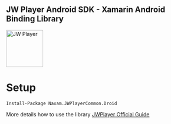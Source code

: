JW Player Android SDK - Xamarin Android Binding Library
-----

<img src="https://avatars2.githubusercontent.com/u/5090060?v=3&s=200" alt="JW Player" width=100px/>

# Setup
```
Install-Package Naxam.JWPlayerCommon.Droid
```

More details how to use the library
[JWPlayer Official Guide](https://developer.jwplayer.com/sdk/android/docs/developer-guide/)